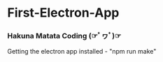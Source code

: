 # First-Electron-App

### Hakuna Matata Coding (☞ﾟヮﾟ)☞

Getting the electron app installed - "npm run make"

